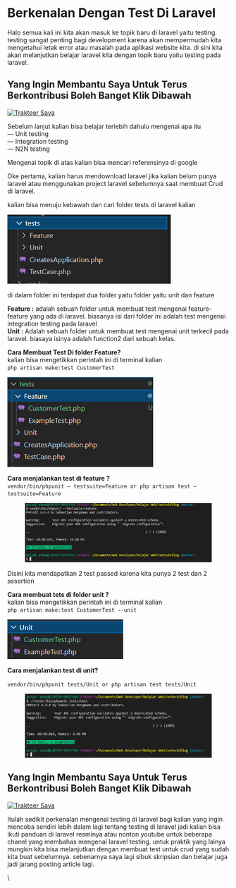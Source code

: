 # Berkenalan Dengan Test Di Laravel

Halo semua kali ini kita akan masuk ke topik baru di laravel yaitu testing. testing sangat penting bagi development karena akan mempermudah kita mengetahui letak error atau masalah pada aplikasi website kita. di sini kita akan melanjutkan belajar laravel kita dengan topik baru yaitu testing pada laravel.

## Yang Ingin Membantu Saya Untuk Terus Berkontribusi Boleh Banget Klik Dibawa**h** <a href="#id-9a3c" id="id-9a3c"></a>

[![Trakteer Saya](https://cdn.trakteer.id/images/embed/trbtn-red-5.png)](https://trakteer.id/ariadi-ahmad-28xqo/tip)

Sebelum lanjut kalian bisa belajar terlebih dahulu mengenai apa itu\
— Unit testing\
— Integration testing\
— N2N testing

Mengenai topik di atas kalian bisa mencari referensinya di google

Oke pertama, kalian harus mendownload laravel jika kalian belum punya laravel atau menggunakan project laravel sebelumnya saat membuat Crud di laravel.

kalian bisa menuju kebawah dan cari folder tests di laravel kalian

![](<../../.gitbook/assets/image (48).png>)

di dalam folder ini terdapat dua folder yaitu folder yaitu unit dan feature

**Feature :** adalah sebuah folder untuk membuat test mengenai feature-feature yang ada di laravel. biasanya isi dari folder ini adalah test mengenai integration testing pada laravel\
**Unit :** Adalah sebuah folder untuk membuat test mengenai unit terkecil pada laravel. biasaya isinya adalah function2 dari sebuah kelas.

**Cara Membuat Test Di folder Feature?**\
kalian bisa mengetikkan perintah ini di terminal kalian\
`php artisan make:test CustomerTest`

![](<../../.gitbook/assets/image (24).png>)

**Cara menjalankan test di feature ?**\
`vendor/bin/phpunit — testsuite=Feature or php artisan test — testsuite=Feature`

<figure><img src="../../.gitbook/assets/image (64).png" alt=""><figcaption></figcaption></figure>

Disini kita mendapatkan 2 test passed karena kita punya 2 test dan 2 assertion

**Cara membuat tets di folder unit ?**\
kalian bisa mengetikkan perintah ini di terminal kalian\
`php artisan make:test CustomerTest --unit`

![](<../../.gitbook/assets/image (82).png>)

**Cara menjalankan test di unit?**

`vendor/bin/phpunit tests/Unit or php artisan test tests/Unit`

<figure><img src="../../.gitbook/assets/image (6) (1) (1).png" alt=""><figcaption></figcaption></figure>

## Yang Ingin Membantu Saya Untuk Terus Berkontribusi Boleh Banget Klik Dibawa**h** <a href="#id-9a3c" id="id-9a3c"></a>

[![Trakteer Saya](https://cdn.trakteer.id/images/embed/trbtn-red-5.png)](https://trakteer.id/ariadi-ahmad-28xqo/tip)

Itulah sedikit perkenalan mengenai testing di laravel bagi kalian yang ingin mencoba sendiri lebih dalam lagi tentang testing di laravel jadi kalian bisa ikuti panduan di laravel resminya atau nonton youtube untuk beberapa chanel yang membahas mengenai laravel testing. untuk praktik yang lainya mungkin kita bisa melanjutkan dengan membuat test untuk crud yang sudah kita buat sebelumnya. sebenarnya saya lagi sibuk skripsian dan belajar juga jadi jarang posting article lagi.

\
